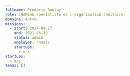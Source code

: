 ```yaml
---
fullname: Frederic Boulay
role: CNAMien spécialiste de l'organisation sanitaire.
domaine: Autre
missions:
  - start: 2017-09-27
    end: 2021-06-30
    status: admin
    employer: cnamts
    startups:
      - mrs
startups:
  - mrs
teams: []
---
```

